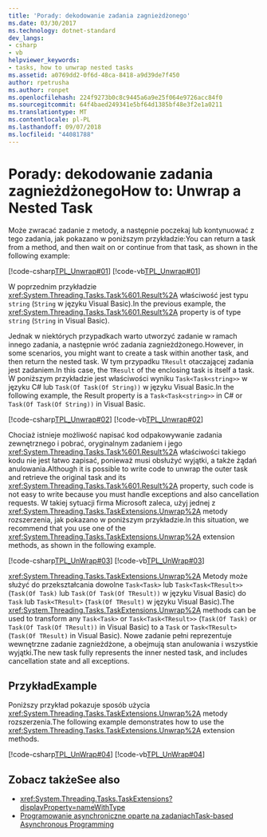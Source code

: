 ```yaml
---
title: 'Porady: dekodowanie zadania zagnieżdżonego'
ms.date: 03/30/2017
ms.technology: dotnet-standard
dev_langs:
- csharp
- vb
helpviewer_keywords:
- tasks, how to unwrap nested tasks
ms.assetid: a0769dd2-0f6d-48ca-8418-a9d39de7f450
author: rpetrusha
ms.author: ronpet
ms.openlocfilehash: 224f9273b0c8c9445a6a9e25f064e9726acc84f0
ms.sourcegitcommit: 64f4baed249341e5bf64d1385bf48e3f2e1a0211
ms.translationtype: MT
ms.contentlocale: pl-PL
ms.lasthandoff: 09/07/2018
ms.locfileid: "44081788"
---
```

# <a name="how-to-unwrap-a-nested-task"></a><span data-ttu-id="b8d01-102">Porady: dekodowanie zadania zagnieżdżonego</span><span class="sxs-lookup"><span data-stu-id="b8d01-102">How to: Unwrap a Nested Task</span></span>
<span data-ttu-id="b8d01-103">Może zwracać zadanie z metody, a następnie poczekaj lub kontynuować z tego zadania, jak pokazano w poniższym przykładzie:</span><span class="sxs-lookup"><span data-stu-id="b8d01-103">You can return a task from a method, and then wait on or continue from that task, as shown in the following example:</span></span>  
  
 [!code-csharp[TPL_Unwrap#01](../../../samples/snippets/csharp/VS_Snippets_Misc/tpl_unwrap/cs/unwrapprogram.cs#01)]
 [!code-vb[TPL_Unwrap#01](../../../samples/snippets/visualbasic/VS_Snippets_Misc/tpl_unwrap/vb/snippets1-3.vb#01)]  
  
 <span data-ttu-id="b8d01-104">W poprzednim przykładzie <xref:System.Threading.Tasks.Task%601.Result%2A> właściwość jest typu `string` (`String` w języku Visual Basic).</span><span class="sxs-lookup"><span data-stu-id="b8d01-104">In the previous example, the <xref:System.Threading.Tasks.Task%601.Result%2A> property is of type `string` (`String` in Visual Basic).</span></span>  
  
 <span data-ttu-id="b8d01-105">Jednak w niektórych przypadkach warto utworzyć zadanie w ramach innego zadania, a następnie wróć zadania zagnieżdżonego.</span><span class="sxs-lookup"><span data-stu-id="b8d01-105">However, in some scenarios, you might want to create a task within another task, and then return the nested task.</span></span> <span data-ttu-id="b8d01-106">W tym przypadku `TResult` otaczającej zadania jest zadaniem.</span><span class="sxs-lookup"><span data-stu-id="b8d01-106">In this case, the `TResult` of the enclosing task is itself a task.</span></span> <span data-ttu-id="b8d01-107">W poniższym przykładzie jest właściwości wyniku `Task<Task<string>>` w języku C# lub `Task(Of Task(Of String))` w języku Visual Basic.</span><span class="sxs-lookup"><span data-stu-id="b8d01-107">In the following example, the Result property is a `Task<Task<string>>` in C# or `Task(Of Task(Of String))` in Visual Basic.</span></span>  
  
 [!code-csharp[TPL_Unwrap#02](../../../samples/snippets/csharp/VS_Snippets_Misc/tpl_unwrap/cs/unwrapprogram.cs#02)]
 [!code-vb[TPL_Unwrap#02](../../../samples/snippets/visualbasic/VS_Snippets_Misc/tpl_unwrap/vb/snippets1-3.vb#02)]  
  
 <span data-ttu-id="b8d01-108">Chociaż istnieje możliwość napisać kod odpakowywanie zadania zewnętrznego i pobrać, oryginalnym zadaniem i jego <xref:System.Threading.Tasks.Task%601.Result%2A> właściwości takiego kodu nie jest łatwo zapisać, ponieważ musi obsłużyć wyjątki, a także żądań anulowania.</span><span class="sxs-lookup"><span data-stu-id="b8d01-108">Although it is possible to write code to unwrap the outer task and retrieve the original task and its <xref:System.Threading.Tasks.Task%601.Result%2A> property, such code is not easy to write because you must handle exceptions and also cancellation requests.</span></span> <span data-ttu-id="b8d01-109">W takiej sytuacji firma Microsoft zaleca, użyj jednej z <xref:System.Threading.Tasks.TaskExtensions.Unwrap%2A> metody rozszerzenia, jak pokazano w poniższym przykładzie.</span><span class="sxs-lookup"><span data-stu-id="b8d01-109">In this situation, we recommend that you use one of the <xref:System.Threading.Tasks.TaskExtensions.Unwrap%2A> extension methods, as shown in the following example.</span></span>  
  
 [!code-csharp[TPL_UnWrap#03](../../../samples/snippets/csharp/VS_Snippets_Misc/tpl_unwrap/cs/unwrapprogram.cs#03)]
 [!code-vb[TPL_UnWrap#03](../../../samples/snippets/visualbasic/VS_Snippets_Misc/tpl_unwrap/vb/snippets1-3.vb#03)]  
  
 <span data-ttu-id="b8d01-110"><xref:System.Threading.Tasks.TaskExtensions.Unwrap%2A> Metody może służyć do przekształcania dowolne `Task<Task>` lub `Task<Task<TResult>>` (`Task(Of Task)` lub `Task(Of Task(Of TResult))` w języku Visual Basic) do `Task` lub `Task<TResult>` (`Task(Of TResult)` w języku Visual Basic).</span><span class="sxs-lookup"><span data-stu-id="b8d01-110">The <xref:System.Threading.Tasks.TaskExtensions.Unwrap%2A> methods can be used to transform any `Task<Task>` or `Task<Task<TResult>>` (`Task(Of Task)` or `Task(Of Task(Of TResult))` in Visual Basic) to a `Task` or `Task<TResult>` (`Task(Of TResult)` in Visual Basic).</span></span> <span data-ttu-id="b8d01-111">Nowe zadanie pełni reprezentuje wewnętrzne zadanie zagnieżdżone, a obejmują stan anulowania i wszystkie wyjątki.</span><span class="sxs-lookup"><span data-stu-id="b8d01-111">The new task fully represents the inner nested task, and includes cancellation state and all exceptions.</span></span>  
  
## <a name="example"></a><span data-ttu-id="b8d01-112">Przykład</span><span class="sxs-lookup"><span data-stu-id="b8d01-112">Example</span></span>  
 <span data-ttu-id="b8d01-113">Poniższy przykład pokazuje sposób użycia <xref:System.Threading.Tasks.TaskExtensions.Unwrap%2A> metody rozszerzenia.</span><span class="sxs-lookup"><span data-stu-id="b8d01-113">The following example demonstrates how to use the <xref:System.Threading.Tasks.TaskExtensions.Unwrap%2A> extension methods.</span></span>  
  
 [!code-csharp[TPL_UnWrap#04](../../../samples/snippets/csharp/VS_Snippets_Misc/tpl_unwrap/cs/unwrapprogram.cs#04)]
 [!code-vb[TPL_UnWrap#04](../../../samples/snippets/visualbasic/VS_Snippets_Misc/tpl_unwrap/vb/snippet04.vb#04)]  
  
## <a name="see-also"></a><span data-ttu-id="b8d01-114">Zobacz także</span><span class="sxs-lookup"><span data-stu-id="b8d01-114">See also</span></span>

- <xref:System.Threading.Tasks.TaskExtensions?displayProperty=nameWithType>  
- [<span data-ttu-id="b8d01-115">Programowanie asynchroniczne oparte na zadaniach</span><span class="sxs-lookup"><span data-stu-id="b8d01-115">Task-based Asynchronous Programming</span></span>](../../../docs/standard/parallel-programming/task-based-asynchronous-programming.md)
